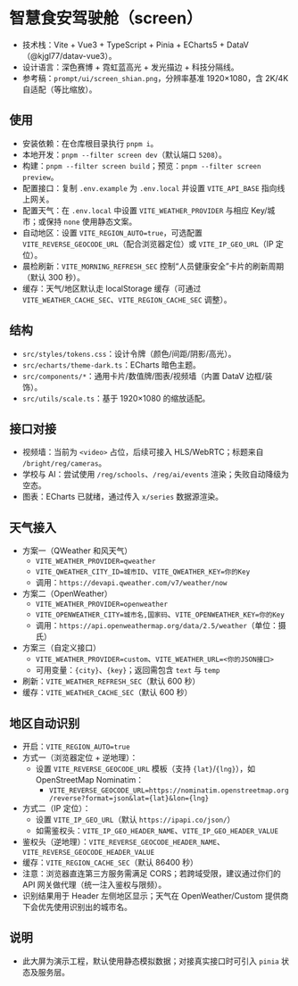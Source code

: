 # 智慧食安驾驶舱（screen）

- 技术栈：Vite + Vue3 + TypeScript + Pinia + ECharts5 + DataV（@kjgl77/datav-vue3）。
- 设计语言：深色赛博 + 霓虹蓝高光 + 发光描边 + 科技分隔线。
- 参考稿：`prompt/ui/screen_shian.png`，分辨率基准 1920×1080，含 2K/4K 自适配（等比缩放）。

## 使用

- 安装依赖：在仓库根目录执行 `pnpm i`。
- 本地开发：`pnpm --filter screen dev`（默认端口 `5208`）。
- 构建：`pnpm --filter screen build`；预览：`pnpm --filter screen preview`。
- 配置接口：复制 `.env.example` 为 `.env.local` 并设置 `VITE_API_BASE` 指向线上网关。
- 配置天气：在 `.env.local` 中设置 `VITE_WEATHER_PROVIDER` 与相应 Key/城市；或保持 `none` 使用静态文案。
- 自动地区：设置 `VITE_REGION_AUTO=true`，可选配置 `VITE_REVERSE_GEOCODE_URL`（配合浏览器定位）或 `VITE_IP_GEO_URL`（IP 定位）。
 - 晨检刷新：`VITE_MORNING_REFRESH_SEC` 控制“人员健康安全”卡片的刷新周期（默认 300 秒）。
- 缓存：天气/地区默认走 localStorage 缓存（可通过 `VITE_WEATHER_CACHE_SEC`、`VITE_REGION_CACHE_SEC` 调整）。

## 结构

- `src/styles/tokens.css`：设计令牌（颜色/间距/阴影/高光）。
- `src/echarts/theme-dark.ts`：ECharts 暗色主题。
- `src/components/*`：通用卡片/数值牌/图表/视频墙（内置 DataV 边框/装饰）。
- `src/utils/scale.ts`：基于 1920×1080 的缩放适配。

## 接口对接

- 视频墙：当前为 `<video>` 占位，后续可接入 HLS/WebRTC；标题来自 `/bright/reg/cameras`。
- 学校与 AI：尝试使用 `/reg/schools`、`/reg/ai/events` 渲染；失败自动降级为空态。
- 图表：ECharts 已就绪，通过传入 `x/series` 数据源渲染。

## 天气接入
- 方案一（QWeather 和风天气）
  - `VITE_WEATHER_PROVIDER=qweather`
  - `VITE_QWEATHER_CITY_ID=城市ID`、`VITE_QWEATHER_KEY=你的Key`
  - 调用：`https://devapi.qweather.com/v7/weather/now`
- 方案二（OpenWeather）
  - `VITE_WEATHER_PROVIDER=openweather`
  - `VITE_OPENWEATHER_CITY=城市名,国家码`、`VITE_OPENWEATHER_KEY=你的Key`
  - 调用：`https://api.openweathermap.org/data/2.5/weather`（单位：摄氏）
- 方案三（自定义接口）
  - `VITE_WEATHER_PROVIDER=custom`、`VITE_WEATHER_URL=<你的JSON接口>`
  - 可用变量：`{city}`、`{key}`；返回需包含 `text` 与 `temp`
- 刷新：`VITE_WEATHER_REFRESH_SEC`（默认 600 秒）
- 缓存：`VITE_WEATHER_CACHE_SEC`（默认 600 秒）

## 地区自动识别
- 开启：`VITE_REGION_AUTO=true`
- 方式一（浏览器定位 + 逆地理）：
  - 设置 `VITE_REVERSE_GEOCODE_URL` 模板（支持 `{lat}`/`{lng}`），如 OpenStreetMap Nominatim：
    - `VITE_REVERSE_GEOCODE_URL=https://nominatim.openstreetmap.org/reverse?format=json&lat={lat}&lon={lng}`
- 方式二（IP 定位）：
  - 设置 `VITE_IP_GEO_URL`（默认 `https://ipapi.co/json/`）
  - 如需鉴权头：`VITE_IP_GEO_HEADER_NAME`、`VITE_IP_GEO_HEADER_VALUE`
- 鉴权头（逆地理）：`VITE_REVERSE_GEOCODE_HEADER_NAME`、`VITE_REVERSE_GEOCODE_HEADER_VALUE`
- 缓存：`VITE_REGION_CACHE_SEC`（默认 86400 秒）
- 注意：浏览器直连第三方服务需满足 CORS；若跨域受限，建议通过你们的 API 网关做代理（统一注入鉴权与限频）。
- 识别结果用于 Header 左侧地区显示；天气在 OpenWeather/Custom 提供商下会优先使用识别出的城市名。

## 说明

- 此大屏为演示工程，默认使用静态模拟数据；对接真实接口时可引入 `pinia` 状态及服务层。
